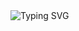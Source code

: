 <img src="https://readme-typing-svg.herokuapp.com?font=Fira+Code&duration=2000&color=00FFFF&center=true&multiline=true&repeat=false&width=100%&height=100&lines=Eat;Sleep;Code" alt="Typing SVG" />

<picture>
  <source
    srcset="https://github-readme-stats.vercel.app/api?username=kevinbroome&show_icons=true&theme=dark&text_color=#00ffff"
    media="(prefers-color-scheme: dark)"
  />
</picture>
